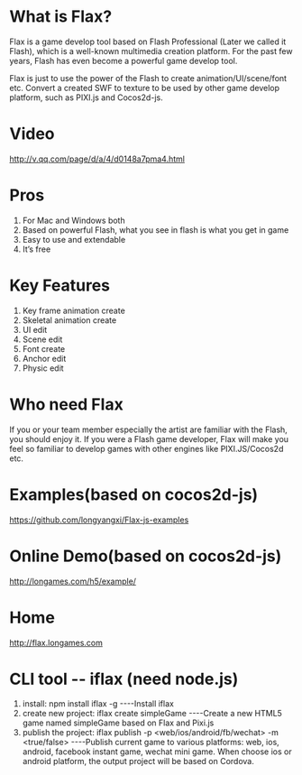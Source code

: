 What is Flax?
============
Flax is a game develop tool based on Flash Professional (Later we called it Flash), which is a well-known multimedia creation platform. For the past few years, Flash has even become a powerful game develop tool.

Flax is just to use the power of the Flash to create animation/UI/scene/font etc.  Convert  a created SWF to texture to be used by other game develop platform, such as PIXI.js and Cocos2d-js.

Video
========
http://v.qq.com/page/d/a/4/d0148a7pma4.html

Pros
====
1. For Mac and Windows both
2. Based on powerful Flash, what you see in flash is what you get in game
3. Easy to use and extendable
4. It’s free

Key Features
============
1. Key frame animation create
2. Skeletal animation create
3. UI edit
4. Scene edit
5. Font create
6. Anchor edit
7. Physic edit

Who need Flax
=============
If you or your team member especially the artist are familiar with the Flash, you should enjoy it. If you were a Flash game developer, Flax will make you feel so familiar to develop games with other engines like PIXI.JS/Cocos2d etc.

Examples(based on cocos2d-js)
========
https://github.com/longyangxi/Flax-js-examples

Online Demo(based on cocos2d-js)
===========
http://longames.com/h5/example/

Home
====
http://flax.longames.com

CLI tool -- iflax (need node.js)
====
1. install: npm install iflax -g
----Install iflax
2. create new project: iflax create simpleGame
----Create a new HTML5 game named simpleGame based on Flax and Pixi.js
3. publish the project: iflax publish -p <web/ios/android/fb/wechat> -m <true/false>
----Publish current game to various platforms: web, ios, android, facebook instant game, wechat mini game.
When choose ios or android platform, the output project will be based on Cordova.
